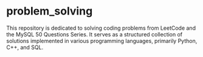 # problem_solving
This repository is dedicated to solving coding problems from LeetCode and the MySQL 50 Questions Series. It serves as a structured collection of solutions implemented in various programming languages, primarily Python, C++, and SQL.
